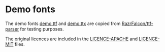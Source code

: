 # Demo fonts

The demo fonts [demo.ttf] and [demo.ttx] are copied from [RazrFalcon/ttf-parser] for testing
purposes.

The original licences are included in the [LICENCE-APACHE] and [LICENCE-MIT] files.

[demo.ttf]: demo.ttf
[demo.ttx]: demo.ttx
[RazrFalcon/ttf-parser]: https://github.com/RazrFalcon/ttf-parser

[LICENCE-APACHE]: LICENCE-APACHE
[LICENCE-MIT]: LICENCE-MIT
